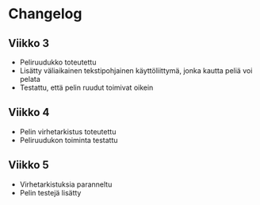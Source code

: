 # Changelog

## Viikko 3
- Peliruudukko toteutettu
- Lisätty väliaikainen tekstipohjainen käyttöliittymä, jonka kautta peliä voi pelata
- Testattu, että pelin ruudut toimivat oikein

## Viikko 4
 - Pelin virhetarkistus toteutettu
 - Peliruudukon toiminta testattu

## Viikko 5
 - Virhetarkistuksia paranneltu
 - Pelin testejä lisätty
